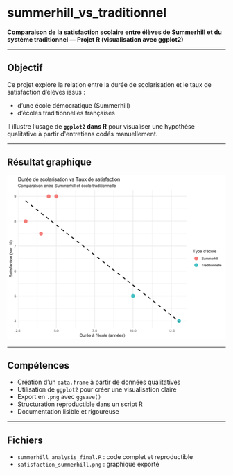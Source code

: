 # summerhill_vs_traditionnel

**Comparaison de la satisfaction scolaire entre élèves de Summerhill et du système traditionnel — Projet R (visualisation avec ggplot2)**

---

## Objectif

Ce projet explore la relation entre la durée de scolarisation et le taux de satisfaction d’élèves issus :
- d’une école démocratique (Summerhill)
- d’écoles traditionnelles françaises

Il illustre l’usage de **`ggplot2` dans R** pour visualiser une hypothèse qualitative à partir d'entretiens codés manuellement.

---

## Résultat graphique

![Graphique de satisfaction](satisfaction_summerhill.png)

---

## Compétences 

- Création d’un `data.frame` à partir de données qualitatives
- Utilisation de `ggplot2` pour créer une visualisation claire
- Export en `.png` avec `ggsave()`
- Structuration reproductible dans un script R
- Documentation lisible et rigoureuse

---

## Fichiers

- `summerhill_analysis_final.R` : code complet et reproductible
- `satisfaction_summerhill.png` : graphique exporté
